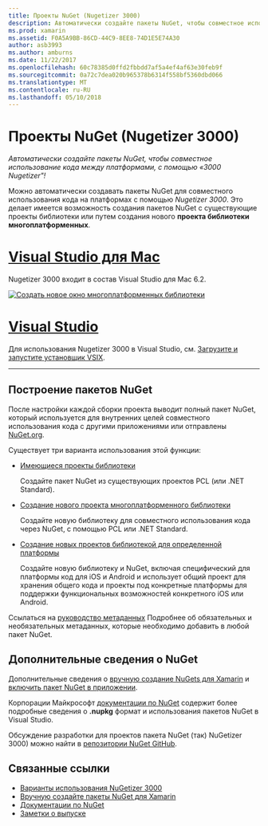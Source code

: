 ```yaml
---
title: Проекты NuGet (Nugetizer 3000)
description: Автоматически создайте пакеты NuGet, чтобы совместное использование кода между платформами, с помощью «3000 Nugetizer"!
ms.prod: xamarin
ms.assetid: F0A5A9BB-86CD-44C9-8EE8-74D1E5E74A30
author: asb3993
ms.author: amburns
ms.date: 11/22/2017
ms.openlocfilehash: 60c78385d0ffd2fbbdd7af5a4ef4af63e30feb9f
ms.sourcegitcommit: 0a72c7dea020b965378b6314f558bf5360dbd066
ms.translationtype: MT
ms.contentlocale: ru-RU
ms.lasthandoff: 05/10/2018
---
```

# <a name="nuget-projects-nugetizer-3000"></a>Проекты NuGet (Nugetizer 3000)

_Автоматически создайте пакеты NuGet, чтобы совместное использование кода между платформами, с помощью «3000 Nugetizer"!_

Можно автоматически создавать пакеты NuGet для совместного использования кода на платформах с помощью _Nugetizer 3000_. Это делает имеется возможность создания пакетов NuGet с существующие проекты библиотеки или путем создания нового **проекта библиотеки многоплатформенных**.

# <a name="visual-studio-for-mactabvsmac"></a>[Visual Studio для Mac](#tab/vsmac)

Nugetizer 3000 входит в состав Visual Studio для Mac 6.2.

[![](images/mulitplatform-library-sml.png "Создать новое окно многоплатформенных библиотеки")](images/mulitplatform-library.png#lightbox)

# <a name="visual-studiotabvswin"></a>[Visual Studio](#tab/vswin)

Для использования Nugetizer 3000 в Visual Studio, см. [Загрузите и запустите установщик VSIX](http://bit.ly/nugetizer-2017).

-----

## <a name="building-nuget-packages"></a>Построение пакетов NuGet

После настройки каждой сборки проекта выводит полный пакет NuGet, который используется для внутренних целей совместного использования кода с другими приложениями или отправлены [NuGet.org](https://www.nuget.org).

Существует три варианта использования этой функции:

- [Имеющиеся проекты библиотеки](existing-library.md)

  Создайте пакет NuGet из существующих проектов PCL (или .NET Standard).

- [Создание нового проекта многоплатформенного библиотеки](single-codebase.md)

  Создайте новую библиотеку для совместного использования кода через NuGet, с помощью PCL или .NET Standard.

- [Создание новых проектов библиотекой для определенной платформы](platform-specific.md)

  Создайте новую библиотеку и NuGet, включая специфический для платформы код для iOS и Android и использует общий проект для хранения общего кода и проекты под конкретные платформы для поддержки функциональных возможностей конкретного iOS или Android.

Ссылаться на [руководство метаданных](metadata.md) Подробнее об обязательных и необязательных метаданных, которые необходимо добавить в любой пакет NuGet.


## <a name="further-nuget-information"></a>Дополнительные сведения о NuGet

Дополнительные сведения о [вручную создание NuGets для Xamarin](~/cross-platform/app-fundamentals/nuget-manual.md) и [включить пакет NuGet в приложении](https://docs.microsoft.com/visualstudio/mac/nuget-walkthrough).

Корпорации Майкрософт [документации по NuGet](https://docs.microsoft.com/nuget/) содержит более подробные сведения о **.nupkg** формат и использования пакетов NuGet в Visual Studio.

Обсуждение разработки для проектов пакета NuGet (так) NuGetizer 3000) можно найти в [репозитории NuGet GitHub](https://github.com/NuGet/Home/wiki/NuGetizer-3000).


## <a name="related-links"></a>Связанные ссылки

- [Варианты использования NuGetizer 3000](https://github.com/NuGet/Home/wiki/NuGetizer-Core-Scenarios)
- [Вручную создайте пакеты NuGet для Xamarin](~/cross-platform/app-fundamentals/nuget-manual.md)
- [Документации по NuGet](https://docs.microsoft.com/nuget/)
- [Заметки о выпуске](https://developer.xamarin.com/releases/studio/xamarin.studio_6.2/xamarin.studio_6.2/#NuGetizer_3000)
